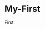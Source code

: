 # My-First
First
<!DOCTYPE html>
<html>
  <head>
    <title>Ini Website Permulaan</title>
    <meta charset="utf-8">
    <link rel="stylesheet" href="new.css">
   </head>
  <body>
  </body>
 </html>
